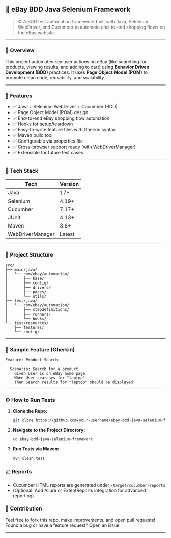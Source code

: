 ## 🛒 eBay BDD Java Selenium Framework

> ⚙️ A BDD test automation framework built with Java, Selenium WebDriver, and Cucumber to automate end-to-end shopping flows on the eBay website.

---

### 📌 Overview

This project automates key user actions on eBay (like searching for products, viewing results, and adding to cart) using **Behavior Driven Development (BDD)** practices. It uses **Page Object Model (POM)** to promote clean code, reusability, and scalability.

---

### 🚀 Features

* ✅ Java + Selenium WebDriver + Cucumber (BDD)
* ✅ Page Object Model (POM) design
* ✅ End-to-end eBay shopping flow automation
* ✅ Hooks for setup/teardown
* ✅ Easy-to-write feature files with Gherkin syntax
* ✅ Maven build tool
* ✅ Configurable via properties file
* ✅ Cross-browser support ready (with WebDriverManager)
* ✅ Extensible for future test cases

---

### 🧪 Tech Stack

| Tech             | Version |
| ---------------- | ------- |
| Java             | 17+     |
| Selenium         | 4.19+   |
| Cucumber         | 7.17+   |
| JUnit            | 4.13+   |
| Maven            | 3.8+    |
| WebDriverManager | Latest  |

---

### 📂 Project Structure

```
src/
├── main/java/
│   └── com/ebay/automation/
│       ├── base/
│       ├── config/
│       ├── drivers/
│       ├── pages/
│       └── utils/
├── test/java/
│   └── com/ebay/automation/
│       ├── stepdefinitions/
│       ├── runners/
│       └── hooks/
└── test/resources/
    ├── features/
    └── config/
```

---

### 🧾 Sample Feature (Gherkin)

```gherkin
Feature: Product Search

  Scenario: Search for a product
    Given User is on eBay home page
    When User searches for "laptop"
    Then Search results for "laptop" should be displayed
```

---

### ⚙️ How to Run Tests

1. **Clone the Repo:**

   ```bash
   git clone https://github.com/your-username/ebay-bdd-java-selenium-framework.git
   ```

2. **Navigate to the Project Directory:**

   ```bash
   cd ebay-bdd-java-selenium-framework
   ```

3. **Run Tests via Maven:**

   ```bash
   mvn clean test
   ```

### 📈 Reports

* Cucumber HTML reports are generated under `/target/cucumber-reports`
* (Optional: Add Allure or ExtentReports integration for advanced reporting)

### 🙌 Contribution

Feel free to fork this repo, make improvements, and open pull requests!
Found a bug or have a feature request? Open an issue.

---
